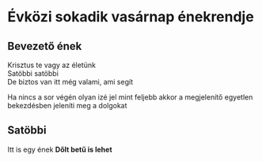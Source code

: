 # Évközi sokadik vasárnap énekrendje
## Bevezető ének
Krisztus te vagy az életünk\
Satöbbi satöbbi\
De biztos van itt még valami, ami segít

Ha nincs a sor végén
olyan izé jel mint feljebb
akkor a megjelenítő 
egyetlen bekezdésben jeleníti meg a dolgokat

## Satöbbi
Itt is egy ének
__Dőlt betű is lehet__
